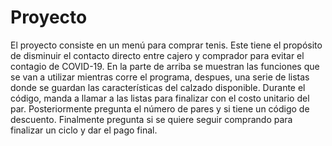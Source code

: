 # Proyecto
El proyecto consiste en un menú para comprar tenis. Este tiene el propósito de disminuir el contacto directo entre cajero y comprador para evitar el contagio de COVID-19. En la parte de arriba se muestran las funciones que se van a utilizar mientras corre el programa, despues, una serie de listas donde se guardan las características del calzado disponible. Durante el código, manda a llamar a las listas para finalizar con el costo unitario del par. Posteriormente pregunta el número de pares y si tiene un código de descuento. Finalmente pregunta si se quiere seguir comprando para finalizar un ciclo y dar el pago final.
